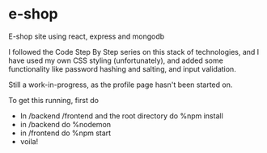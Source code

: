 # e-shop
E-shop site using react, express and mongodb

I followed the Code Step By Step series on this stack of technologies, and I have used my own CSS styling (unfortunately), and added some functionality like password hashing and salting, and input validation.

Still a work-in-progress, as the profile page hasn't been started on.

To get this running, first  do 
* In /backend /frontend and the root directory do %npm install
* in /backend do %nodemon
* in /frontend do %npm start
* voila!
